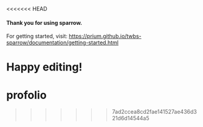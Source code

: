 <<<<<<< HEAD
#### Thank you for using sparrow.

For getting started, visit: https://prium.github.io/twbs-sparrow/documentation/getting-started.html

Happy editing!
=======
# profolio
>>>>>>> 7ad2ccea8cd2fae141527ae436d321d6d14544a5
